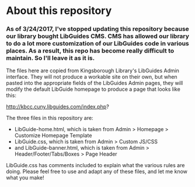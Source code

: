 # About this repository

### As of 3/24/2017, I've stopped updating this repository because our library bought LibGuides CMS. CMS has allowed our library to do a lot more customization of our LibGuides code in various places. As a result, this repo has become really difficult to maintain. So I'll leave it as it is.

The files here are copied from Kingsborough Library's LibGuides Admin interface. They will not produce a workable site on their own, but when pasted into the appropriate
fields of the LibGuides Admin pages, they will modify the default LibGuide homepage to produce a page that looks like this:

http://kbcc.cuny.libguides.com/index.php?

The three files in this repository are:
* LibGuide-home.html, which is taken from Admin > Homepage > Customize Homepage Template
* LibGuide.css, which is taken from Admin > Custom JS/CSS
* and LibGuide-banner.html, which is taken from Admin > Header/Footer/Tabs/Boxes > Page Header

LibGuide.css has comments included to explain what the various rules are doing. Please feel free to use and adapt any of these files, and let me know what you make!
